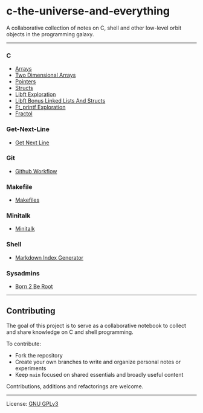 # c-the-universe-and-everything

A collaborative collection of notes on C, shell and other low-level orbit objects in the programming galaxy.

---

<!-- INDEX-START -->

### C

- [Arrays](c/arrays/arrays.md)
- [Two Dimensional Arrays](c/arrays/two-dimensional-arrays/two-dimensional-arrays.md)
- [Pointers](c/pointers/pointers.md)
- [Structs](c/structs/structs.md)
- [Libft Exploration](c/libft/libft-exploration.md)
- [Libft Bonus Linked Lists And Structs](c/libft/libft-bonus-linked-lists-and-structs.md)
- [Ft_printf Exploration](c/ft_printf/ft_printf-exploration.md)
- [Fractol](c/fractol/fractol.md)

### Get-Next-Line

- [Get Next Line](get-next-line/get-next-line.md)

### Git

- [Github Workflow](git/github-workflow.md)

### Makefile

- [Makefiles](makefile/makefiles.md)

### Minitalk

- [Minitalk](minitalk/minitalk.md)

### Shell

- [Markdown Index Generator](shell/markdown-index-generator/markdown-index-generator.md)

### Sysadmins

- [Born 2 Be Root](sysadmins/born-2-be-root/born-2-be-root.md)

<!-- INDEX-END -->

---

## Contributing

The goal of this project is to serve as a collaborative notebook to collect and share knowledge on C and shell programming.

To contribute:

- Fork the repository
- Create your own branches to write and organize personal notes or experiments
- Keep `main` focused on shared essentials and broadly useful content

Contributions, additions and refactorings are welcome.

---

License: [GNU GPLv3](https://www.gnu.org/licenses/gpl-3.0.en.html)
